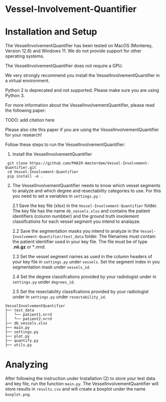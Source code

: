 # Vessel-Involvement-Quantifier

# Installation and Setup

The VesselInvolvementQuantifier has been tested on MacOS (Monterey, Version 12.6) and Windows 11. We do not provide support for other operating systems.

The VesselInvolvementQuantifier does not require a GPU. 

We very strongly recommend you install the VesselInvolvementQuantifier in a virtual environment.

Python 2 is deprecated and not supported. Please make sure you are using Python 3.

For more information about the VesselInvolvementQuantifier, please read the following paper:

TODO: add citation here

Please also cite this paper if you are using the VesselInvolvementQuantifier for your research!

Follow these steps to run the VesselInvolvementQuantifier:

1. Install the VesselInvolvementQuantifier
```
 git clone https://github.com/PHAIR-Amsterdam/Vessel-Involvement-Quantifier.git
 cd Vessel-Involvement-Quantifier
 pip install -e .
```
2. The VesselInvolvementQuantifier needs to know which vessel segments to analyze and which degree and resectability categories to use. For this you need to set a variables in ```settings.py``` :

    2.1 Save the key file (xlsx) in the ```Vessel-Involvement-Quantifier``` folder. The key file has the name ```db_vessels.xlsx``` and contains the patient identifiers (column numbber) and the ground truth involement classifcations for each vessel segment you intend to analayze.

    2.2 Save the segmentation masks you intend to analyze in the ```Vessel-Involvement-Quantifier/test_data``` folder. The filenames must contain the patient identifier used in your key file. The file must be of type **.nii.gz** or **.nrrd*.
    
    2.3 Set the vessel segment names as used in the column headers of your key file in ```settings.py``` under ```vessels```. Set the segment index in you segmentation mask under ```vessels_id```. 

    2.4 Set the degree classifcations provided by your radiologist under in ```settings.py``` under ```degrees_id```. 

    2.5 Set the resectability classifcations provided by your radiologist under in ```settings.py``` under ```resectability_id```. 
    

```
VesselInvolvementQuantifier
├── test_data
│   └── patient1.nrrd
│   └── patient2.nrrd
├── db_vessels.xlsx
├── main.py
├── settings.py
├── plot.py
├── quantify.py
├── utils.py

```

# Analyzing
 
After following the instruction under Installation (2) to store your test data and key file, run the function ```main.py```. The VesselInvolvementQuantifier will store results in ```results.csv``` and will create a boxplot under the name ```boxplot.png```.
